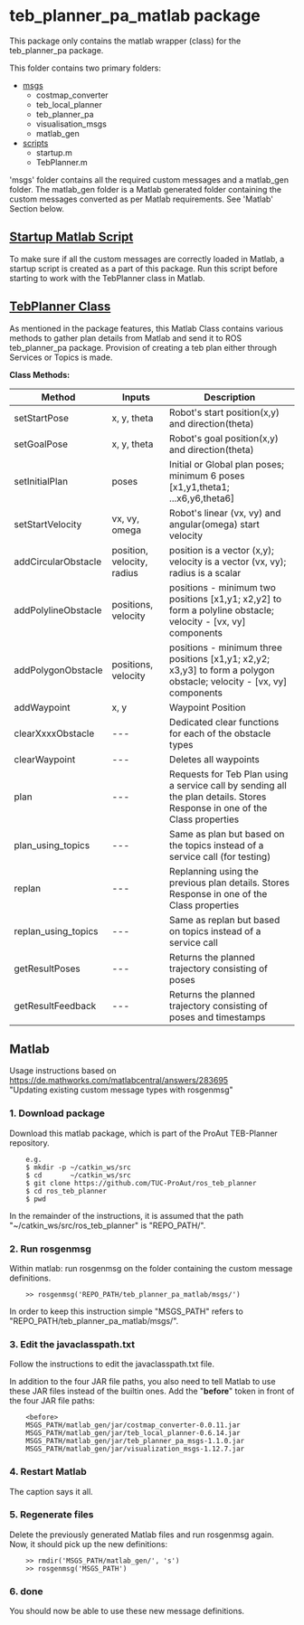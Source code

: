 # teb_planner_pa_matlab package

This package only contains the matlab wrapper (class) for the
teb_planner_pa package.

This folder contains two primary folders:
* [msgs](msgs)
    * costmap_converter
    * teb_local_planner
    * teb_planner_pa
    * visualisation_msgs
    * matlab_gen
* [scripts](scripts)
    * startup.m
    * TebPlanner.m

'msgs' folder contains all the required custom messages and a matlab_gen folder.
The matlab_gen folder is a Matlab generated folder containing the custom messages
converted as per Matlab requirements. See 'Matlab' Section below.

## [Startup Matlab Script](scripts/startup.m)

To make sure if all the custom messages are correctly loaded in Matlab, a startup
script is created as a part of this package.
Run this script before starting to work with the TebPlanner class in Matlab.

## [TebPlanner Class](scripts/TebPlanner.m)

As mentioned in the package features, this Matlab Class contains various methods
to gather plan details from Matlab and send it to ROS teb_planner_pa package.
Provision of creating a teb plan either through Services or Topics is made.

**Class Methods:**

Method               | Inputs      | Description
---------------------|-------------|----------------------------------------------------------
setStartPose         | x, y, theta | Robot's start position(x,y) and direction(theta)
setGoalPose          | x, y, theta | Robot's goal  position(x,y) and direction(theta)
setInitialPlan       | poses       | Initial or Global plan poses; minimum 6 poses [x1,y1,theta1; ...x6,y6,theta6]
setStartVelocity     | vx, vy, omega | Robot's linear (vx, vy) and angular(omega) start velocity
addCircularObstacle  | position, velocity, radius | position is a vector (x,y); velocity is a vector (vx, vy); radius is a scalar
addPolylineObstacle  | positions, velocity | positions - minimum two positions [x1,y1; x2,y2] to form a polyline obstacle; velocity - [vx, vy] components
addPolygonObstacle   | positions, velocity | positions - minimum three positions [x1,y1; x2,y2; x3,y3] to form a polygon obstacle; velocity - [vx, vy] components
addWaypoint          | x, y       | Waypoint Position
clearXxxxObstacle    | ---        | Dedicated clear functions for each of the obstacle types
clearWaypoint        | ---        | Deletes all waypoints
plan                 | ---        | Requests for Teb Plan using a service call by sending all the plan details. Stores Response in one of the Class properties
plan_using_topics    | ---        | Same as plan but based on the topics instead of a service call (for testing)
replan               | ---        | Replanning using the previous plan details. Stores Response in one of the Class properties
replan_using_topics  | ---        | Same as replan but based on topics instead of a service call
getResultPoses       | ---        | Returns the planned trajectory consisting of poses
getResultFeedback    | ---        | Returns the planned trajectory consisting of poses and timestamps


## Matlab

Usage instructions based on
  https://de.mathworks.com/matlabcentral/answers/283695 \
"Updating existing custom message types with rosgenmsg"

### 1. Download package
Download this matlab package, which is part of the ProAut TEB-Planner
repository.

~~~~~
    e.g.
    $ mkdir -p ~/catkin_ws/src
    $ cd       ~/catkin_ws/src
    $ git clone https://github.com/TUC-ProAut/ros_teb_planner
    $ cd ros_teb_planner
    $ pwd

~~~~~

In the remainder of the instructions, it is assumed that the path
"~/catkin_ws/src/ros_teb_planner" is "REPO_PATH/".

### 2. Run rosgenmsg
Within matlab: run rosgenmsg on the folder containing the custom
message definitions.

~~~~~
    >> rosgenmsg('REPO_PATH/teb_planner_pa_matlab/msgs/')
~~~~~

In order to keep this instruction simple "MSGS_PATH" refers to
"REPO_PATH/teb_planner_pa_matlab/msgs/".

### 3. Edit the javaclasspath.txt
Follow the instructions to edit the javaclasspath.txt file.

In addition to the four JAR file paths, you also need to tell
Matlab to use these JAR files instead of the builtin ones. Add
the "**before**" token in front of the four JAR file paths:

~~~~~
    <before>
    MSGS_PATH/matlab_gen/jar/costmap_converter-0.0.11.jar
    MSGS_PATH/matlab_gen/jar/teb_local_planner-0.6.14.jar
    MSGS_PATH/matlab_gen/jar/teb_planner_pa_msgs-1.1.0.jar
    MSGS_PATH/matlab_gen/jar/visualization_msgs-1.12.7.jar
~~~~~

### 4. Restart Matlab
The caption says it all.

### 5. Regenerate files
Delete the previously generated Matlab files and run
rosgenmsg again. Now, it should pick up the new definitions:

~~~~~
    >> rmdir('MSGS_PATH/matlab_gen/', 's')
    >> rosgenmsg('MSGS_PATH')
~~~~~

### 6. done
You should now be able to use these new message definitions.
